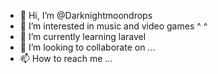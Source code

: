 - 👋 Hi, I’m @Darknightmoondrops
- 👀 I’m interested in music and video games ^ ^
- 🌱 I’m currently learning laravel
- 💞️ I’m looking to collaborate on ...
- 📫 How to reach me ...

<!---
Darknightmoondrops/Darknightmoondrops is a ✨ special ✨ repository because its `README.md` (this file) appears on your GitHub profile.
You can click the Preview link to take a look at your changes.
--->
